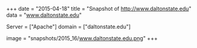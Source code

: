 
+++
date = "2015-04-18"
title = "Snapshot of http://www.daltonstate.edu"
data = "www.daltonstate.edu"

Server = ["Apache"]
domain = ["daltonstate.edu"]

  image = "snapshots/2015_16/www.daltonstate.edu.png"
+++
#
